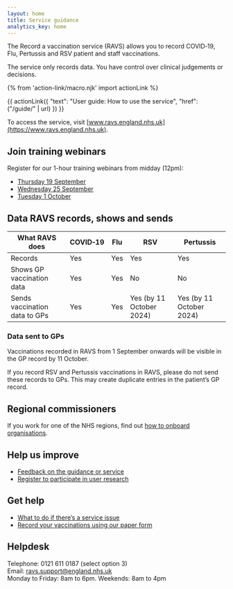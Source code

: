 ```yaml
---
layout: home
title: Service guidance
analytics_key: home
---
```


The Record a vaccination service (RAVS) allows you to record COVID‑19, Flu, Pertussis and RSV patient and staff vaccinations.

The service only records data. You have control over clinical judgements or decisions.

{% from 'action-link/macro.njk' import actionLink %}

{{ actionLink({
  "text": "User guide: How to use the service",
  "href": ("/guide/" | url)
}) }}

To access the service, visit [www.ravs.england.nhs.uk](https://www.ravs.england.nhs.uk).

## Join training webinars

Register for our 1-hour training webinars from midday (12pm):

* [Thursday 19 September](https://events.teams.microsoft.com/event/078a6522-1455-4857-a98e-2d23eaeb3df6@37c354b2-85b0-47f5-b222-07b48d774ee3)
* [Wednesday 25 September](https://events.teams.microsoft.com/event/f6bc0f96-800b-437f-a831-4d65a73705e2@37c354b2-85b0-47f5-b222-07b48d774ee3)
* [Tuesday 1 October](https://events.teams.microsoft.com/event/237cfa8e-9030-4224-997c-19ee149315d8@37c354b2-85b0-47f5-b222-07b48d774ee3)

## Data RAVS records, shows and sends

</div></div>
<div class="nhsuk-grid-row"><div class="nhsuk-grid-column-full">

| What RAVS does                | COVID‑19         | Flu         | RSV                      | Pertussis                |
|-------------------------------|------------------|-------------|--------------------------|--------------------------|
| Records                       | Yes              | Yes         | Yes                      | Yes                      |
| Shows GP vaccination data     | Yes              | Yes         | No                       | No                       |
| Sends vaccination data to GPs | Yes              | Yes         | Yes (by 11 October 2024) | Yes (by 11 October 2024) |

</div></div>
<div class="nhsuk-grid-row"><div class="nhsuk-grid-column-two-thirds">

### Data sent to GPs

Vaccinations recorded in RAVS from 1 September onwards will be visible in the GP record by 11 October.

If you record RSV and Pertussis vaccinations in RAVS, please do not send these records to GPs. This may create duplicate entries in the patient’s GP record.

## Regional commissioners

If you work for one of the NHS regions, find out [how to onboard organisations](/onboarding-organisations/).

## Help us improve

* [Feedback on the guidance or service](https://feedback.digital.nhs.uk/jfe/form/SV_ezgoupJNznAkT6m)
* [Register to participate in user research](https://feedback.digital.nhs.uk/jfe/form/SV_57HrcAOpLpt3QLY)

## Get help

* [What to do if there’s a service issue](https://guide.ravs.england.nhs.uk/service-unavailable/)
* [Record your vaccinations using our paper form](/files/record-a-vaccination.docx)

## Helpdesk

Telephone: 0121 611 0187 (select option 3)<br>
Email: [ravs.support@england.nhs.uk](mailto:ravs.support@england.nhs.uk)<br>
Monday to Friday: 8am to 6pm. Weekends: 8am to 4pm



